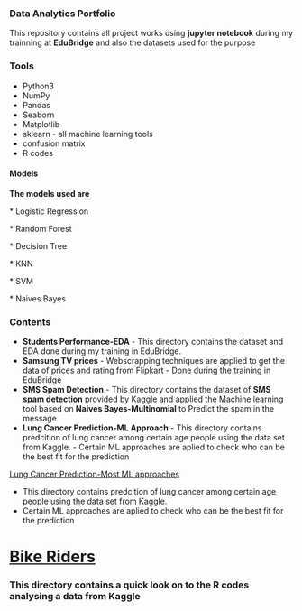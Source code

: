 

### Data Analytics Portfolio
  This repository contains all project works using **jupyter notebook** during my trainning at **EduBridge** and also the datasets used for the purpose 

### Tools
* Python3
* NumPy
* Pandas
* Seaborn
* Matplotlib
* sklearn - all machine learning tools 
* confusion matrix
* R codes

#### Models
**The models used are** 
             <p> * Logistic Regression<p>
              <p>* Random Forest<p>
              <p>* Decision Tree<p>
              <p>* KNN<p>
              <p>* SVM<p>
               <p>* Naives Bayes<p>

### Contents 

* **Students Performance-EDA** - This directory contains the dataset and EDA done during my training in EduBridge.
* **Samsung TV prices** - Webscrapping techniques are applied to get the data of prices and rating from Flipkart 
                        - Done during the training in EduBridge
* **SMS Spam Detection** - This directory contains the dataset of **SMS spam detection** provided by Kaggle and applied the Machine learning tool based on **Naives                                  Bayes-Multinomial** to Predict the spam in the message
* **Lung Cancer Prediction-ML Approach** - This directory contains predcition of lung cancer among certain age people using the data set from Kaggle.
                                         - Certain ML approaches are aplied to check who can be the best fit for the prediction 
<!DOCTYPE html>
<html>
 <body>
  <a href= https://github.com/ayshanaji/Data-Analytics-Portfolio-EduBridge/blob/main/Projects/Lung%20cancer%20Prediction-ML%20approach/LUNG%20CANCER%20SURVEY-%20MODEL%20CREATION%20(2).ipynb>Lung Cancer Prediction-Most  ML approaches</a>
   
 * This directory contains predcition of lung cancer among certain age people using the data set from Kaggle.
 * Certain ML approaches are aplied to check who can be the best fit for the prediction 
  <a href ="https://github.com/ayshanaji/Data-Analytics-Portfolio-EduBridge/blob/main/Projects/Bike%20Buyers%20-R%20-EDA/Bike%20Buyers%20-R%20-EDA.ipynb">
    <h1>Bike Riders</h1>
   </a> 
   
### This directory contains a quick look on to the R codes analysing a data from Kaggle 

  </body>
<html>
         
              
